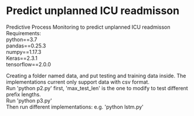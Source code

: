 # Predict unplanned ICU readmisson
Predictive Process Monitoring to predict unplanned ICU readmisson\
Requirements:\
python==3.7\
pandas==0.25.3\
numpy==1.17.3\
Keras==2.3.1\
tensorflow==2.0.0

Creating a folder named data, and put testing and training data inside. The implementations current only support data with csv format.\
Run 'python p2.py' first, 'max_test_len' is the one to modify to test different prefix lengths.\
Run 'python p3.py'\
Then run different implementations: e.g. 'python lstm.py'


